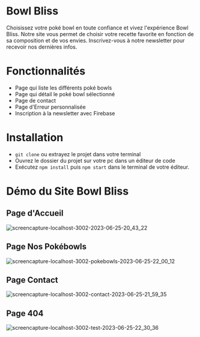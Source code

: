 # Bowl Bliss

Choisissez votre poké bowl en toute confiance et vivez l'expérience Bowl Bliss.
Notre site vous permet de choisir votre recette favorite en fonction de sa composition et de vos envies.
Inscrivez-vous à notre newsletter pour recevoir nos dernières infos.

# Fonctionnalités
- Page qui liste les différents poké bowls
- Page qui détail le poké bowl sélectionné
- Page de contact
- Page d'Erreur personnalisée
- Inscription à la newsletter avec Firebase

# Installation

- `git clone` ou extrayez le projet dans votre terminal
- Ouvrez le dossier du projet sur votre pc dans un éditeur de code
- Exécutez `npm install` puis `npm start` dans le terminal de votre éditeur.


# Démo du Site Bowl Bliss

## Page d'Accueil
![screencapture-localhost-3002-2023-06-25-20_43_22](https://github.com/chaimaaloug/PokeBowl/assets/49941834/7bd2df8d-75ae-45c3-819c-2012a5a817a3)

## Page Nos Pokébowls
![screencapture-localhost-3002-pokebowls-2023-06-25-22_00_12](https://github.com/chaimaaloug/PokeBowl/assets/49941834/d0ca0f94-0326-4589-a62a-cfdcc3b6101d)

## Page Contact
![screencapture-localhost-3002-contact-2023-06-25-21_59_35](https://github.com/chaimaaloug/PokeBowl/assets/49941834/8f8714d7-340a-46aa-a4d1-935b77a261b4)

## Page 404
![screencapture-localhost-3002-test-2023-06-25-22_30_36](https://github.com/chaimaaloug/PokeBowl/assets/49941834/82b97d20-04d8-4fb6-baf9-1dc2eb00bb0c)




